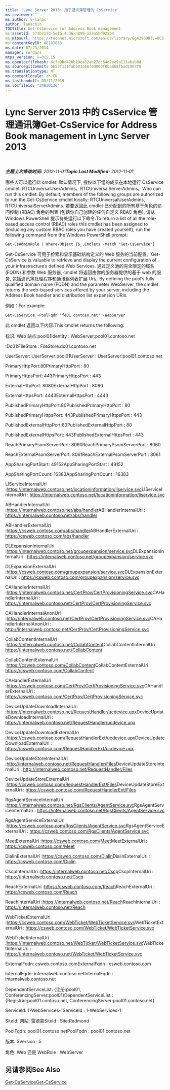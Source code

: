 ```yaml
---
title: 'Lync Server 2013: 用于通讯簿管理的 CsService'
ms.reviewer: ''
ms.author: v-lanac
author: lanachin
TOCTitle: Get-CsService for Address Book management
ms:assetid: 373b717d-5efa-4c36-a899-a23a5bd922b4
ms:mtpsurl: https://technet.microsoft.com/en-us/library/Gg429698(v=OCS.15)
ms:contentKeyID: 48183853
ms.date: 07/23/2014
manager: serdars
mtps_version: v=OCS.15
ms.openlocfilehash: 4cfa9bd42bb29ca32ab27dc64d2ee9a111abab8d
ms.sourcegitcommit: bb53f131fabb03a66f0d000f8ba668fbad190778
ms.translationtype: MT
ms.contentlocale: zh-CN
ms.lasthandoff: 05/11/2019
ms.locfileid: "34830136"
---
```

<div data-xmlns="http://www.w3.org/1999/xhtml">

<div class="topic" data-xmlns="http://www.w3.org/1999/xhtml" data-msxsl="urn:schemas-microsoft-com:xslt" data-cs="http://msdn.microsoft.com/en-us/">

<div data-asp="http://msdn2.microsoft.com/asp">

# <a name="get-csservice-for-address-book-management-in-lync-server-2013"></a><span data-ttu-id="376d3-102">Lync Server 2013 中的 CsService 管理通讯簿</span><span class="sxs-lookup"><span data-stu-id="376d3-102">Get-CsService for Address Book management in Lync Server 2013</span></span>

</div>

<div id="mainSection">

<div id="mainBody">

<span> </span>

<span data-ttu-id="376d3-103">_**主题上次修改时间:** 2012-11-01_</span><span class="sxs-lookup"><span data-stu-id="376d3-103">_**Topic Last Modified:** 2012-11-01_</span></span>

<span data-ttu-id="376d3-104">哪些人可以运行此 cmdlet: 默认情况下, 授权以下组的成员在本地运行 CsService cmdlet: RTCUniversalUserAdmins、RTCUniversalServerAdmins。</span><span class="sxs-lookup"><span data-stu-id="376d3-104">Who can run this cmdlet: By default, members of the following groups are authorized to run the Get-CsService cmdlet locally: RTCUniversalUserAdmins, RTCUniversalServerAdmins.</span></span> <span data-ttu-id="376d3-105">若要返回此 cmdlet 已分配到的所有基于角色的访问控制 (RBAC) 角色的列表 (包括你自己创建的任何自定义 RBAC 角色), 请从 Windows PowerShell 提示符处运行以下命令:</span><span class="sxs-lookup"><span data-stu-id="376d3-105">To return a list of all the role-based access control (RBAC) roles this cmdlet has been assigned to (including any custom RBAC roles you have created yourself), run the following command from the Windows PowerShell prompt:</span></span>

    Get-CsAdminRole | Where-Object {$_.Cmdlets -match "Get-CsService"}

<span data-ttu-id="376d3-106">Get-CsService 可用于检索和显示基础结构定义的 Web 服务的当前配置。</span><span class="sxs-lookup"><span data-stu-id="376d3-106">Get-CsService is valuable to retrieve and display the current configuration of your infrastructure’s defined Web Services.</span></span> <span data-ttu-id="376d3-107">通过定义池的完全限定的域名 (FQDN) 和参数 Web 服务器, cmdlet 将返回由你的服务器提供的基于 web 的服务, 包括通讯簿处理程序和通讯组列表扩展 Uri。</span><span class="sxs-lookup"><span data-stu-id="376d3-107">By defining the pool’s fully qualified domain name (FQDN) and the parameter WebServer, the cmdlet returns the web-based services offered by your server, including the Address Book handler and distribution list expansion URIs.</span></span>

<span data-ttu-id="376d3-108">例如：</span><span class="sxs-lookup"><span data-stu-id="376d3-108">For example:</span></span>

    Get-CsService -PoolFqdn "fe01.contoso.net" -WebServer

<span data-ttu-id="376d3-109">此 cmdlet 返回以下内容:</span><span class="sxs-lookup"><span data-stu-id="376d3-109">This cmdlet returns the following:</span></span>

<span data-ttu-id="376d3-110">标识: Web 站点:pool01</span><span class="sxs-lookup"><span data-stu-id="376d3-110">Identity : WebServer:pool01.contoso.net</span></span>

<span data-ttu-id="376d3-111">:Dc01:</span><span class="sxs-lookup"><span data-stu-id="376d3-111">FileStore : FileStore:dc01.contoso.net</span></span>

<span data-ttu-id="376d3-112">UserServer: UserServer:pool01</span><span class="sxs-lookup"><span data-stu-id="376d3-112">UserServer : UserServer:pool01.contoso.net</span></span>

<span data-ttu-id="376d3-113">PrimaryHttpPort:80</span><span class="sxs-lookup"><span data-stu-id="376d3-113">PrimaryHttpPort : 80</span></span>

<span data-ttu-id="376d3-114">PrimaryHttpsPort: 443</span><span class="sxs-lookup"><span data-stu-id="376d3-114">PrimaryHttpsPort : 443</span></span>

<span data-ttu-id="376d3-115">ExternalHttpPort: 8080</span><span class="sxs-lookup"><span data-stu-id="376d3-115">ExternalHttpPort : 8080</span></span>

<span data-ttu-id="376d3-116">ExternalHttpsPort: 4443</span><span class="sxs-lookup"><span data-stu-id="376d3-116">ExternalHttpsPort : 4443</span></span>

<span data-ttu-id="376d3-117">PublishedPrimaryHttpPort:80</span><span class="sxs-lookup"><span data-stu-id="376d3-117">PublishedPrimaryHttpPort : 80</span></span>

<span data-ttu-id="376d3-118">PublishedPrimaryHttpsPort: 443</span><span class="sxs-lookup"><span data-stu-id="376d3-118">PublishedPrimaryHttpsPort : 443</span></span>

<span data-ttu-id="376d3-119">PublishedExternalHttpPort:80</span><span class="sxs-lookup"><span data-stu-id="376d3-119">PublishedExternalHttpPort : 80</span></span>

<span data-ttu-id="376d3-120">PublishedExternalHttpsPort: 443</span><span class="sxs-lookup"><span data-stu-id="376d3-120">PublishedExternalHttpsPort : 443</span></span>

<span data-ttu-id="376d3-121">ReachPrimaryPsomServerPort: 8060</span><span class="sxs-lookup"><span data-stu-id="376d3-121">ReachPrimaryPsomServerPort : 8060</span></span>

<span data-ttu-id="376d3-122">ReachExternalPsomServerPort: 8061</span><span class="sxs-lookup"><span data-stu-id="376d3-122">ReachExternalPsomServerPort : 8061</span></span>

<span data-ttu-id="376d3-123">AppSharingPortStart: 49152</span><span class="sxs-lookup"><span data-stu-id="376d3-123">AppSharingPortStart : 49152</span></span>

<span data-ttu-id="376d3-124">AppSharingPortCount: 16383</span><span class="sxs-lookup"><span data-stu-id="376d3-124">AppSharingPortCount : 16383</span></span>

<span data-ttu-id="376d3-125">LIServiceInternalUri :https://internalweb.contoso.net/locationinformation/liservice.svc</span><span class="sxs-lookup"><span data-stu-id="376d3-125">LIServiceInternalUri : https://internalweb.contoso.net/locationinformation/liservice.svc</span></span>

<span data-ttu-id="376d3-126">ABHandlerInternalUri :https://internalweb.contoso.net/abs/handler</span><span class="sxs-lookup"><span data-stu-id="376d3-126">ABHandlerInternalUri : https://internalweb.contoso.net/abs/handler</span></span>

<span data-ttu-id="376d3-127">ABHandlerExternalUri :https://csweb.contoso.com/abs/handler</span><span class="sxs-lookup"><span data-stu-id="376d3-127">ABHandlerExternalUri : https://csweb.contoso.com/abs/handler</span></span>

<span data-ttu-id="376d3-128">DLExpansionInternalUri :https://internalweb.contoso.net/groupexpansion/service.svc</span><span class="sxs-lookup"><span data-stu-id="376d3-128">DLExpansionInternalUri : https://internalweb.contoso.net/groupexpansion/service.svc</span></span>

<span data-ttu-id="376d3-129">DLExpansionExternalUri :https://csweb.contoso.com/groupexpansion/service.svc</span><span class="sxs-lookup"><span data-stu-id="376d3-129">DLExpansionExternalUri : https://csweb.contoso.com/groupexpansion/service.svc</span></span>

<span data-ttu-id="376d3-130">CAHandlerInternalUri :https://internalweb.contoso.net/CertProv/CertProvisioningService.svc</span><span class="sxs-lookup"><span data-stu-id="376d3-130">CAHandlerInternalUri : https://internalweb.contoso.net/CertProv/CertProvisioningService.svc</span></span>

<span data-ttu-id="376d3-131">CAHandlerInternalAnonUri :http://internalweb.contoso.net/CertProv/CertProvisioningService.svc</span><span class="sxs-lookup"><span data-stu-id="376d3-131">CAHandlerInternalAnonUri : http://internalweb.contoso.net/CertProv/CertProvisioningService.svc</span></span>

<span data-ttu-id="376d3-132">CollabContentInternalUri :https://internalweb.contoso.net/CollabContent</span><span class="sxs-lookup"><span data-stu-id="376d3-132">CollabContentInternalUri : https://internalweb.contoso.net/CollabContent</span></span>

<span data-ttu-id="376d3-133">CollabContentExternalUri :https://csweb.contoso.com/CollabContent</span><span class="sxs-lookup"><span data-stu-id="376d3-133">CollabContentExternalUri : https://csweb.contoso.com/CollabContent</span></span>

<span data-ttu-id="376d3-134">CAHandlerExternalUri :https://csweb.contoso.com/CertProv/CertProvisioningService.svc</span><span class="sxs-lookup"><span data-stu-id="376d3-134">CAHandlerExternalUri : https://csweb.contoso.com/CertProv/CertProvisioningService.svc</span></span>

<span data-ttu-id="376d3-135">DeviceUpdateDownloadInternalUri :https://internalweb.contoso.net/RequestHandler/ucdevice.upx</span><span class="sxs-lookup"><span data-stu-id="376d3-135">DeviceUpdateDownloadInternalUri : https://internalweb.contoso.net/RequestHandler/ucdevice.upx</span></span>

<span data-ttu-id="376d3-136">DeviceUpdateDownloadExternalUri :https://csweb.contoso.com/RequestHandlerExt/ucdevice.upx</span><span class="sxs-lookup"><span data-stu-id="376d3-136">DeviceUpdateDownloadExternalUri : https://csweb.contoso.com/RequestHandlerExt/ucdevice.upx</span></span>

<span data-ttu-id="376d3-137">DeviceUpdateStoreInternalUri :http://internalweb.contoso.net/RequestHandler/Files</span><span class="sxs-lookup"><span data-stu-id="376d3-137">DeviceUpdateStoreInternalUri : http://internalweb.contoso.net/RequestHandler/Files</span></span>

<span data-ttu-id="376d3-138">DeviceUpdateStoreExternalUri :https://csweb.contoso.com/RequestHandlerExt/Files</span><span class="sxs-lookup"><span data-stu-id="376d3-138">DeviceUpdateStoreExternalUri : https://csweb.contoso.com/RequestHandlerExt/Files</span></span>

<span data-ttu-id="376d3-139">RgsAgentServiceInternalUri :https://internalweb.contoso.net/RgsClients/AgentService.svc</span><span class="sxs-lookup"><span data-stu-id="376d3-139">RgsAgentServiceInternalUri : https://internalweb.contoso.net/RgsClients/AgentService.svc</span></span>

<span data-ttu-id="376d3-140">RgsAgentServiceExternalUri :https://csweb.contoso.com/RgsClients/AgentService.svc</span><span class="sxs-lookup"><span data-stu-id="376d3-140">RgsAgentServiceExternalUri : https://csweb.contoso.com/RgsClients/AgentService.svc</span></span>

<span data-ttu-id="376d3-141">MeetExternalUri :https://csweb.contoso.com/Meet</span><span class="sxs-lookup"><span data-stu-id="376d3-141">MeetExternalUri : https://csweb.contoso.com/Meet</span></span>

<span data-ttu-id="376d3-142">DialinExternalUri :https://csweb.contoso.com/Dialin</span><span class="sxs-lookup"><span data-stu-id="376d3-142">DialinExternalUri : https://csweb.contoso.com/Dialin</span></span>

<span data-ttu-id="376d3-143">CscpInternalUri :https://internalweb.contoso.net/Cscp</span><span class="sxs-lookup"><span data-stu-id="376d3-143">CscpInternalUri : https://internalweb.contoso.net/Cscp</span></span>

<span data-ttu-id="376d3-144">ReachExternalUri :https://csweb.contoso.com/Reach</span><span class="sxs-lookup"><span data-stu-id="376d3-144">ReachExternalUri : https://csweb.contoso.com/Reach</span></span>

<span data-ttu-id="376d3-145">ReachInternalUri :https://internalweb.contoso.net/Reach</span><span class="sxs-lookup"><span data-stu-id="376d3-145">ReachInternalUri : https://internalweb.contoso.net/Reach</span></span>

<span data-ttu-id="376d3-146">WebTicketExternalUri :https://csweb.contoso.com/WebTicket/WebTicketService.svc</span><span class="sxs-lookup"><span data-stu-id="376d3-146">WebTicketExternalUri : https://csweb.contoso.com/WebTicket/WebTicketService.svc</span></span>

<span data-ttu-id="376d3-147">WebTicketInternalUri :https://internalweb.contoso.net/WebTicket/WebTicketService.svc</span><span class="sxs-lookup"><span data-stu-id="376d3-147">WebTicketInternalUri : https://internalweb.contoso.net/WebTicket/WebTicketService.svc</span></span>

<span data-ttu-id="376d3-148">ExternalFqdn: csweb.contoso.com</span><span class="sxs-lookup"><span data-stu-id="376d3-148">ExternalFqdn : csweb.contoso.com</span></span>

<span data-ttu-id="376d3-149">InternalFqdn: internalweb.contoso.net</span><span class="sxs-lookup"><span data-stu-id="376d3-149">InternalFqdn : internalweb.contoso.net</span></span>

<span data-ttu-id="376d3-150">DependentServiceList: {注册:pool01, ConferencingServer:pool01}</span><span class="sxs-lookup"><span data-stu-id="376d3-150">DependentServiceList : {Registrar:pool01.contoso.net, ConferencingServer:pool01.contoso.net}</span></span>

<span data-ttu-id="376d3-151">ServiceId: 1-WebServices-1</span><span class="sxs-lookup"><span data-stu-id="376d3-151">ServiceId : 1-WebServices-1</span></span>

<span data-ttu-id="376d3-152">SiteId: 网站: 雷德蒙</span><span class="sxs-lookup"><span data-stu-id="376d3-152">SiteId : Site:Redmond</span></span>

<span data-ttu-id="376d3-153">PoolFqdn: pool01.contoso.net</span><span class="sxs-lookup"><span data-stu-id="376d3-153">PoolFqdn : pool01.contoso.net</span></span>

<span data-ttu-id="376d3-154">版本: 5</span><span class="sxs-lookup"><span data-stu-id="376d3-154">Version : 5</span></span>

<span data-ttu-id="376d3-155">角色: Web 还是 Web</span><span class="sxs-lookup"><span data-stu-id="376d3-155">Role : WebServer</span></span>

<div>

## <a name="see-also"></a><span data-ttu-id="376d3-156">另请参阅</span><span class="sxs-lookup"><span data-stu-id="376d3-156">See Also</span></span>


[<span data-ttu-id="376d3-157">Get-CsService</span><span class="sxs-lookup"><span data-stu-id="376d3-157">Get-CsService</span></span>](https://docs.microsoft.com/powershell/module/skype/Get-CsService)  
  

</div>

</div>

<span> </span>

</div>

</div>

</div>

